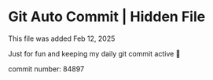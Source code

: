 # Git Auto Commit | Hidden File

This file was added Feb 12, 2025

Just for fun and keeping my daily git commit active 🤪

commit number: 84897

